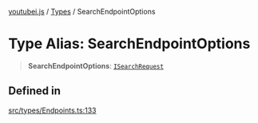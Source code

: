 [youtubei.js](../../../README.md) / [Types](../README.md) / SearchEndpointOptions

# Type Alias: SearchEndpointOptions

> **SearchEndpointOptions**: [`ISearchRequest`](../interfaces/ISearchRequest.md)

## Defined in

[src/types/Endpoints.ts:133](https://github.com/LuanRT/YouTube.js/blob/eb21af33db708f0355f4fb15881f5d4fabc7b06c/src/types/Endpoints.ts#L133)

